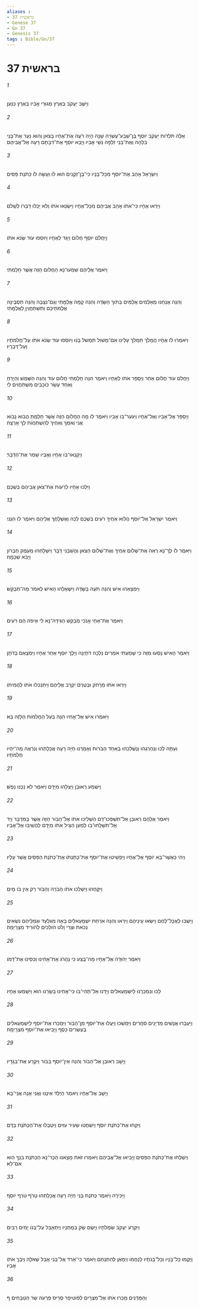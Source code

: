 ```yaml
---
aliases : 
- בראשית 37
- Genèse 37
- Gn 37
- Genesis 37
tags : Bible/Gn/37
---
```


# בראשית 37

###### 1
וַיֵּשֶׁב יַעֲקֹב בְּאֶרֶץ מְגוּרֵי אָבִיו בְּאֶרֶץ כְּנָעַן׃
###### 2
אֵלֶּה תֹּלְדֹות יַעֲקֹב יֹוסֵף בֶּן־שְׁבַע־עֶשְׂרֵה שָׁנָה הָיָה רֹעֶה אֶת־אֶחָיו בַּצֹּאן וְהוּא נַעַר אֶת־בְּנֵי בִלְהָה וְאֶת־בְּנֵי זִלְפָּה נְשֵׁי אָבִיו וַיָּבֵא יֹוסֵף אֶת־דִּבָּתָם רָעָה אֶל־אֲבִיהֶם׃
###### 3
וְיִשְׂרָאֵל אָהַב אֶת־יֹוסֵף מִכָּל־בָּנָיו כִּי־בֶן־זְקֻנִים הוּא לֹו וְעָשָׂה לֹו כְּתֹנֶת פַּסִּים׃
###### 4
וַיִּרְאוּ אֶחָיו כִּי־אֹתֹו אָהַב אֲבִיהֶם מִכָּל־אֶחָיו וַיִּשְׂנְאוּ אֹתֹו וְלֹא יָכְלוּ דַּבְּרֹו לְשָׁלֹם׃
###### 5
וַיַּחֲלֹם יֹוסֵף חֲלֹום וַיַּגֵּד לְאֶחָיו וַיֹּוסִפוּ עֹוד שְׂנֹא אֹתֹו׃
###### 6
וַיֹּאמֶר אֲלֵיהֶם שִׁמְעוּ־נָא הַחֲלֹום הַזֶּה אֲשֶׁר חָלָמְתִּי׃
###### 7
וְהִנֵּה אֲנַחְנוּ מְאַלְּמִים אֲלֻמִּים בְּתֹוךְ הַשָּׂדֶה וְהִנֵּה קָמָה אֲלֻמָּתִי וְגַם־נִצָּבָה וְהִנֵּה תְסֻבֶּינָה אֲלֻמֹּתֵיכֶם וַתִּשְׁתַּחֲוֶיןָ לַאֲלֻמָּתִי׃
###### 8
וַיֹּאמְרוּ לֹו אֶחָיו הֲמָלֹךְ תִּמְלֹךְ עָלֵינוּ אִם־מָשֹׁול תִּמְשֹׁל בָּנוּ וַיֹּוסִפוּ עֹוד שְׂנֹא אֹתֹו עַל־חֲלֹמֹתָיו וְעַל־דְּבָרָיו׃
###### 9
וַיַּחֲלֹם עֹוד חֲלֹום אַחֵר וַיְסַפֵּר אֹתֹו לְאֶחָיו וַיֹּאמֶר הִנֵּה חָלַמְתִּי חֲלֹום עֹוד וְהִנֵּה הַשֶּׁמֶשׁ וְהַיָּרֵחַ וְאַחַד עָשָׂר כֹּוכָבִים מִשְׁתַּחֲוִים לִי׃
###### 10
וַיְסַפֵּר אֶל־אָבִיו וְאֶל־אֶחָיו וַיִּגְעַר־בֹּו אָבִיו וַיֹּאמֶר לֹו מָה הַחֲלֹום הַזֶּה אֲשֶׁר חָלָמְתָּ הֲבֹוא נָבֹוא אֲנִי וְאִמְּךָ וְאַחֶיךָ לְהִשְׁתַּחֲוֹת לְךָ אָרְצָה׃
###### 11
וַיְקַנְאוּ־בֹו אֶחָיו וְאָבִיו שָׁמַר אֶת־הַדָּבָר׃
###### 12
וַיֵּלְכוּ אֶחָיו לִרְעֹות אֶת־צֹאן אֲבִיהֶם בִּשְׁכֶם׃
###### 13
וַיֹּאמֶר יִשְׂרָאֵל אֶל־יֹוסֵף הֲלֹוא אַחֶיךָ רֹעִים בִּשְׁכֶם לְכָה וְאֶשְׁלָחֲךָ אֲלֵיהֶם וַיֹּאמֶר לֹו הִנֵּנִי׃
###### 14
וַיֹּאמֶר לֹו לֶךְ־נָא רְאֵה אֶת־שְׁלֹום אַחֶיךָ וְאֶת־שְׁלֹום הַצֹּאן וַהֲשִׁבֵנִי דָּבָר וַיִּשְׁלָחֵהוּ מֵעֵמֶק חֶבְרֹון וַיָּבֹא שְׁכֶמָה׃
###### 15
וַיִּמְצָאֵהוּ אִישׁ וְהִנֵּה תֹעֶה בַּשָּׂדֶה וַיִּשְׁאָלֵהוּ הָאִישׁ לֵאמֹר מַה־תְּבַקֵּשׁ׃
###### 16
וַיֹּאמֶר אֶת־אַחַי אָנֹכִי מְבַקֵּשׁ הַגִּידָה־נָּא לִי אֵיפֹה הֵם רֹעִים׃
###### 17
וַיֹּאמֶר הָאִישׁ נָסְעוּ מִזֶּה כִּי שָׁמַעְתִּי אֹמְרִים נֵלְכָה דֹּתָיְנָה וַיֵּלֶךְ יֹוסֵף אַחַר אֶחָיו וַיִּמְצָאֵם בְּדֹתָן׃
###### 18
וַיִּרְאוּ אֹתֹו מֵרָחֹק וּבְטֶרֶם יִקְרַב אֲלֵיהֶם וַיִּתְנַכְּלוּ אֹתֹו לַהֲמִיתֹו׃
###### 19
וַיֹּאמְרוּ אִישׁ אֶל־אָחִיו הִנֵּה בַּעַל הַחֲלֹמֹות הַלָּזֶה בָּא׃
###### 20
וְעַתָּה לְכוּ וְנַהַרְגֵהוּ וְנַשְׁלִכֵהוּ בְּאַחַד הַבֹּרֹות וְאָמַרְנוּ חַיָּה רָעָה אֲכָלָתְהוּ וְנִרְאֶה מַה־יִּהְיוּ חֲלֹמֹתָיו׃
###### 21
וַיִּשְׁמַע רְאוּבֵן וַיַּצִּלֵהוּ מִיָּדָם וַיֹּאמֶר לֹא נַכֶּנּוּ נָפֶשׁ׃
###### 22
וַיֹּאמֶר אֲלֵהֶם רְאוּבֵן אַל־תִּשְׁפְּכוּ־דָם הַשְׁלִיכוּ אֹתֹו אֶל־הַבֹּור הַזֶּה אֲשֶׁר בַּמִּדְבָּר וְיָד אַל־תִּשְׁלְחוּ־בֹו לְמַעַן הַצִּיל אֹתֹו מִיָּדָם לַהֲשִׁיבֹו אֶל־אָבִיו׃
###### 23
וַיְהִי כַּאֲשֶׁר־בָּא יֹוסֵף אֶל־אֶחָיו וַיַּפְשִׁיטוּ אֶת־יֹוסֵף אֶת־כֻּתָּנְתֹּו אֶת־כְּתֹנֶת הַפַּסִּים אֲשֶׁר עָלָיו׃
###### 24
וַיִּקָּחֻהוּ וַיַּשְׁלִכוּ אֹתֹו הַבֹּרָה וְהַבֹּור רֵק אֵין בֹּו מָיִם׃
###### 25
וַיֵּשְׁבוּ לֶאֱכָל־לֶחֶם וַיִּשְׂאוּ עֵינֵיהֶם וַיִּרְאוּ וְהִנֵּה אֹרְחַת יִשְׁמְעֵאלִים בָּאָה מִגִּלְעָד וּגְמַלֵּיהֶם נֹשְׂאִים נְכֹאת וּצְרִי וָלֹט הֹולְכִים לְהֹורִיד מִצְרָיְמָה׃
###### 26
וַיֹּאמֶר יְהוּדָה אֶל־אֶחָיו מַה־בֶּצַע כִּי נַהֲרֹג אֶת־אָחִינוּ וְכִסִּינוּ אֶת־דָּמֹו׃
###### 27
לְכוּ וְנִמְכְּרֶנּוּ לַיִּשְׁמְעֵאלִים וְיָדֵנוּ אַל־תְּהִי־בֹו כִּי־אָחִינוּ בְשָׂרֵנוּ הוּא וַיִּשְׁמְעוּ אֶחָיו׃
###### 28
וַיַּעַבְרוּ אֲנָשִׁים מִדְיָנִים סֹחֲרִים וַיִּמְשְׁכוּ וַיַּעֲלוּ אֶת־יֹוסֵף מִן־הַבֹּור וַיִּמְכְּרוּ אֶת־יֹוסֵף לַיִּשְׁמְעֵאלִים בְּעֶשְׂרִים כָּסֶף וַיָּבִיאוּ אֶת־יֹוסֵף מִצְרָיְמָה׃
###### 29
וַיָּשָׁב רְאוּבֵן אֶל־הַבֹּור וְהִנֵּה אֵין־יֹוסֵף בַּבֹּור וַיִּקְרַע אֶת־בְּגָדָיו׃
###### 30
וַיָּשָׁב אֶל־אֶחָיו וַיֹּאמַר הַיֶּלֶד אֵינֶנּוּ וַאֲנִי אָנָה אֲנִי־בָא׃
###### 31
וַיִּקְחוּ אֶת־כְּתֹנֶת יֹוסֵף וַיִּשְׁחֲטוּ שְׂעִיר עִזִּים וַיִּטְבְּלוּ אֶת־הַכֻּתֹּנֶת בַּדָּם׃
###### 32
וַיְשַׁלְּחוּ אֶת־כְּתֹנֶת הַפַּסִּים וַיָּבִיאוּ אֶל־אֲבִיהֶם וַיֹּאמְרוּ זֹאת מָצָאנוּ הַכֶּר־נָא הַכְּתֹנֶת בִּנְךָ הִוא אִם־לֹא׃
###### 33
וַיַּכִּירָהּ וַיֹּאמֶר כְּתֹנֶת בְּנִי חַיָּה רָעָה אֲכָלָתְהוּ טָרֹף טֹרַף יֹוסֵף׃
###### 34
וַיִּקְרַע יַעֲקֹב שִׂמְלֹתָיו וַיָּשֶׂם שַׂק בְּמָתְנָיו וַיִּתְאַבֵּל עַל־בְּנֹו יָמִים רַבִּים׃
###### 35
וַיָּקֻמוּ כָל־בָּנָיו וְכָל־בְּנֹתָיו לְנַחֲמֹו וַיְמָאֵן לְהִתְנַחֵם וַיֹּאמֶר כִּי־אֵרֵד אֶל־בְּנִי אָבֵל שְׁאֹלָה וַיֵּבְךְּ אֹתֹו אָבִיו׃
###### 36
וְהַמְּדָנִים מָכְרוּ אֹתֹו אֶל־מִצְרָיִם לְפֹוטִיפַר סְרִיס פַּרְעֹה שַׂר הַטַּבָּחִים׃ ף
